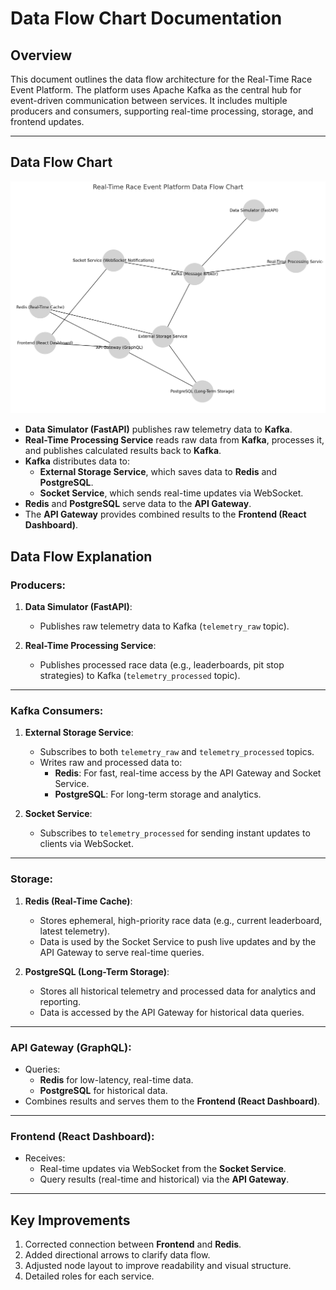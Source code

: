 # Data Flow Chart Documentation

## **Overview**
This document outlines the data flow architecture for the Real-Time Race Event Platform. The platform uses Apache Kafka as the central hub for event-driven communication between services. It includes multiple producers and consumers, supporting real-time processing, storage, and frontend updates.

---

## **Data Flow Chart**
![Race Event Platform Data Flow Chart](data-flow-chart.png)

- **Data Simulator (FastAPI)** publishes raw telemetry data to **Kafka**.
- **Real-Time Processing Service** reads raw data from **Kafka**, processes it, and publishes calculated results back to **Kafka**.
- **Kafka** distributes data to:
  - **External Storage Service**, which saves data to **Redis** and **PostgreSQL**.
  - **Socket Service**, which sends real-time updates via WebSocket.
- **Redis** and **PostgreSQL** serve data to the **API Gateway**.
- The **API Gateway** provides combined results to the **Frontend (React Dashboard)**.

## **Data Flow Explanation**

### **Producers**:
1. **Data Simulator (FastAPI)**:
   - Publishes raw telemetry data to Kafka (`telemetry_raw` topic).

2. **Real-Time Processing Service**:
   - Publishes processed race data (e.g., leaderboards, pit stop strategies) to Kafka (`telemetry_processed` topic).

---

### **Kafka Consumers**:
1. **External Storage Service**:
   - Subscribes to both `telemetry_raw` and `telemetry_processed` topics.
   - Writes raw and processed data to:
     - **Redis**: For fast, real-time access by the API Gateway and Socket Service.
     - **PostgreSQL**: For long-term storage and analytics.

2. **Socket Service**:
   - Subscribes to `telemetry_processed` for sending instant updates to clients via WebSocket.

---

### **Storage**:
1. **Redis (Real-Time Cache)**:
   - Stores ephemeral, high-priority race data (e.g., current leaderboard, latest telemetry).
   - Data is used by the Socket Service to push live updates and by the API Gateway to serve real-time queries.

2. **PostgreSQL (Long-Term Storage)**:
   - Stores all historical telemetry and processed data for analytics and reporting.
   - Data is accessed by the API Gateway for historical data queries.

---

### **API Gateway (GraphQL)**:
- Queries:
  - **Redis** for low-latency, real-time data.
  - **PostgreSQL** for historical data.
- Combines results and serves them to the **Frontend (React Dashboard)**.

---

### **Frontend (React Dashboard)**:
- Receives:
  - Real-time updates via WebSocket from the **Socket Service**.
  - Query results (real-time and historical) via the **API Gateway**.

---

## **Key Improvements**
1. Corrected connection between **Frontend** and **Redis**.
2. Added directional arrows to clarify data flow.
3. Adjusted node layout to improve readability and visual structure.
4. Detailed roles for each service.